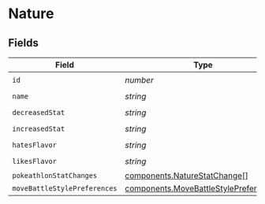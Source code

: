 # Nature


## Fields

| Field                                                                                          | Type                                                                                           | Required                                                                                       | Description                                                                                    | Example                                                                                        |
| ---------------------------------------------------------------------------------------------- | ---------------------------------------------------------------------------------------------- | ---------------------------------------------------------------------------------------------- | ---------------------------------------------------------------------------------------------- | ---------------------------------------------------------------------------------------------- |
| `id`                                                                                           | *number*                                                                                       | :heavy_check_mark:                                                                             | N/A                                                                                            | 5                                                                                              |
| `name`                                                                                         | *string*                                                                                       | :heavy_check_mark:                                                                             | N/A                                                                                            | Hardy                                                                                          |
| `decreasedStat`                                                                                | *string*                                                                                       | :heavy_check_mark:                                                                             | N/A                                                                                            | Attack                                                                                         |
| `increasedStat`                                                                                | *string*                                                                                       | :heavy_check_mark:                                                                             | N/A                                                                                            | Attack                                                                                         |
| `hatesFlavor`                                                                                  | *string*                                                                                       | :heavy_check_mark:                                                                             | N/A                                                                                            | Spicy                                                                                          |
| `likesFlavor`                                                                                  | *string*                                                                                       | :heavy_check_mark:                                                                             | N/A                                                                                            | Spicy                                                                                          |
| `pokeathlonStatChanges`                                                                        | [components.NatureStatChange](../../models/components/naturestatchange.md)[]                   | :heavy_minus_sign:                                                                             | N/A                                                                                            |                                                                                                |
| `moveBattleStylePreferences`                                                                   | [components.MoveBattleStylePreference](../../models/components/movebattlestylepreference.md)[] | :heavy_minus_sign:                                                                             | N/A                                                                                            |                                                                                                |